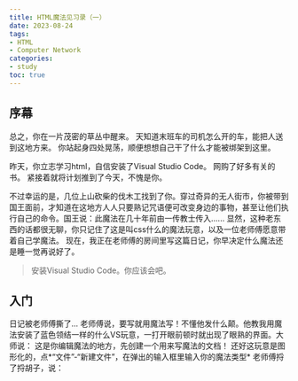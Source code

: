 ```yaml
---
title: HTML魔法见习录（一）
date: 2023-08-24
tags: 
- HTML
- Computer Network
categories:
- study
toc: true
---
```


## 序幕

总之，你在一片茂密的草丛中醒来。
天知道末班车的司机怎么开的车，能把人送到这地方来。
你站起身四处晃荡，顺便想想自己干了什么才能被绑架到这里。

昨天，你立志学习html，自信安装了Visual Studio Code。
网购了好多有关的书。
紧接着就将计划推到了今天，不愧是你。

不过幸运的是，几位上山砍柴的伐木工找到了你。穿过奇异的无人街市，你被带到国王面前，才知道在这地方人人只要熟记咒语便可改变身边的事物，甚至让他们执行自己的命令。国王说：此魔法在几十年前由一传教士传入......
显然，这种老东西的话都很无聊，你只记住了这是叫css什么的魔法玩意，以及一位老师傅愿意带着自己学魔法。
现在，我正在老师傅的房间里写这篇日记，你早决定什么魔法还是睡一觉再说好了。
> 安装Visual Studio Code。你应该会吧。

## 入门

日记被老师傅撕了...
老师傅说，要写就用魔法写！不懂他发什么颠。他教我用魔法安装了蓝色领结一样的什么VS玩意，一打开眼前顿时就出现了眼熟的界面。大师说：
这是你编辑魔法的地方，先创建一个用来写魔法的文档！
还好这玩意是图形化的，点*“文件”-“新建文件”，在弹出的输入框里输入你的魔法类型*
老师傅捋了捋胡子，说：
